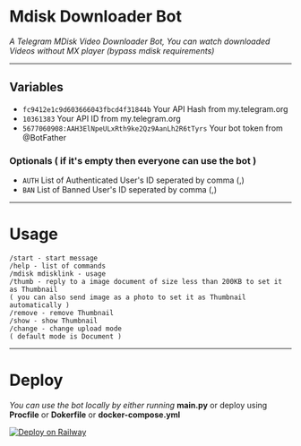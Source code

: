 # Mdisk Downloader Bot

*A Telegram MDisk Video Downloader Bot, You can watch downloaded Videos without MX player (bypass mdisk requirements)*

---

## Variables

- `fc9412e1c9d603666043fbcd4f31844b` Your API Hash from my.telegram.org
- `10361383` Your API ID from my.telegram.org
- `5677060908:AAH3ElNpeULxRth9ke2Qz9AanLh2R6tTyrs` Your bot token from @BotFather

### Optionals ( if it's empty then everyone can use the bot )

- `AUTH` List of Authenticated User's ID seperated by comma (,)
- `BAN` List of Banned User's ID seperated by comma (,)

---

# Usage

```
/start - start message
/help - list of commands
/mdisk mdisklink - usage
/thumb - reply to a image document of size less than 200KB to set it as Thumbnail
( you can also send image as a photo to set it as Thumbnail automatically )
/remove - remove Thumbnail
/show - show Thumbnail
/change - change upload mode
( default mode is Document )
```
---

# Deploy

*You can use the bot locally by either running* **main.py** or deploy using **Procfile** or **Dokerfile** or **docker-compose.yml**

[![Deploy on Railway](https://railway.app/button.svg)](https://railway.app/new/template/D6ueVa?referralCode=_4oAwx)


